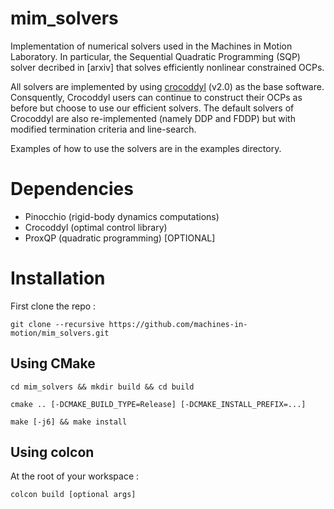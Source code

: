 # mim_solvers
Implementation of numerical solvers used in the Machines in Motion Laboratory. 
In particular, the Sequential Quadratic Programming (SQP) solver decribed in [arxiv] that solves efficiently nonlinear constrained OCPs.

All solvers are implemented by using [crocoddyl](https://github.com/loco-3d/crocoddyl/tree/master) (v2.0) as the base software. 
Consquently, Crocoddyl users can continue to construct their OCPs as before but choose to use our efficient solvers. 
The default solvers of Crocoddyl are also re-implemented (namely DDP and FDDP) but with modified termination criteria and line-search.

Examples of how to use the solvers are in the examples directory.

# Dependencies
- Pinocchio (rigid-body dynamics computations)
- Crocoddyl (optimal control library)
- ProxQP (quadratic programming) [OPTIONAL]

# Installation
First clone the repo :

`git clone --recursive https://github.com/machines-in-motion/mim_solvers.git`

  ## Using CMake
`cd mim_solvers && mkdir build && cd build`

`cmake .. [-DCMAKE_BUILD_TYPE=Release] [-DCMAKE_INSTALL_PREFIX=...]`

`make [-j6] && make install`

  ## Using colcon
At the root of your workspace :

`colcon build [optional args]`
